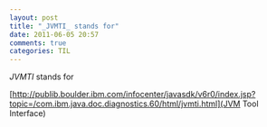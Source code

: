 ```yaml
---
layout: post
title: "_JVMTI_ stands for"
date: 2011-06-05 20:57
comments: true
categories: TIL
---
```


_JVMTI_ stands for 

[http://publib.boulder.ibm.com/infocenter/javasdk/v6r0/index.jsp?topic=/com.ibm.java.doc.diagnostics.60/html/jvmti.html](JVM Tool Interface)

